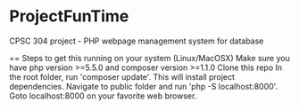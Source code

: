 # ProjectFunTime
CPSC 304 project - PHP webpage management system for database

== Steps to get this running on your system (Linux/MacOSX)
Make sure you have php version >=5.5.0 and composer version >=1.1.0
Clone this repo
In the root folder, run 'composer update'. This will install project dependencies.
Navigate to public folder and run 'php -S localhost:8000'.
Goto localhost:8000 on your favorite web browser.